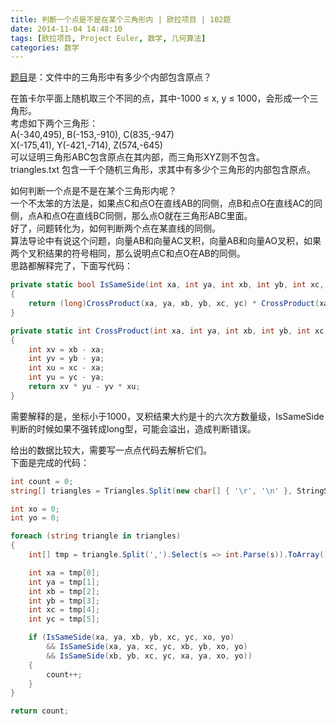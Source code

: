 ```yaml
---
title: 判断一个点是不是在某个三角形内 | 欧拉项目 | 102题
date: 2014-11-04 14:48:10
tags: [欧拉项目, Project Euler, 数学, 几何算法]
categories: 数学
---
```

[题目](https://projecteuler.net/problem=102 "Problem 102 - Project Euler")是：文件中的三角形中有多少个内部包含原点？ 

在笛卡尔平面上随机取三个不同的点，其中-1000 ≤ x, y ≤ 1000，会形成一个三角形。  
考虑如下两个三角形：  
A(-340,495), B(-153,-910), C(835,-947)  
X(-175,41), Y(-421,-714), Z(574,-645)  
可以证明三角形ABC包含原点在其内部，而三角形XYZ则不包含。  
triangles.txt 包含一千个随机三角形，求其中有多少个三角形的内部包含原点。

如何判断一个点是不是在某个三角形内呢？  
一个不太笨的方法是，如果点C和点O在直线AB的同侧，点B和点O在直线AC的同侧，点A和点O在直线BC同侧，那么点O就在三角形ABC里面。  
好了，问题转化为，如何判断两个点在某直线的同侧。  
算法导论中有说这个问题，向量AB和向量AC叉积，向量AB和向量AO叉积，如果两个叉积结果的符号相同，那么说明点C和点O在AB的同侧。  
思路都解释完了，下面写代码：  
``` csharp
private static bool IsSameSide(int xa, int ya, int xb, int yb, int xc, int yc, int xo, int yo)
{
    return (long)CrossProduct(xa, ya, xb, yb, xc, yc) * CrossProduct(xa, ya, xb, yb, xo, yo) > 0;
}

private static int CrossProduct(int xa, int ya, int xb, int yb, int xc, int yc)
{
    int xv = xb - xa;
    int yv = yb - ya;
    int xu = xc - xa;
    int yu = yc - ya;
    return xv * yu - yv * xu;
}
```
需要解释的是，坐标小于1000，叉积结果大约是十的六次方数量级，IsSameSide判断的时候如果不强转成long型，可能会溢出，造成判断错误。

给出的数据比较大，需要写一点点代码去解析它们。  
下面是完成的代码：  
``` csharp
int count = 0;
string[] triangles = Triangles.Split(new char[] { '\r', '\n' }, StringSplitOptions.RemoveEmptyEntries);

int xo = 0;
int yo = 0;

foreach (string triangle in triangles)
{
    int[] tmp = triangle.Split(',').Select(s => int.Parse(s)).ToArray();

    int xa = tmp[0];
    int ya = tmp[1];
    int xb = tmp[2];
    int yb = tmp[3];
    int xc = tmp[4];
    int yc = tmp[5];

    if (IsSameSide(xa, ya, xb, yb, xc, yc, xo, yo)
        && IsSameSide(xa, ya, xc, yc, xb, yb, xo, yo)
        && IsSameSide(xb, yb, xc, yc, xa, ya, xo, yo))
    {
        count++;
    }
}

return count;
```